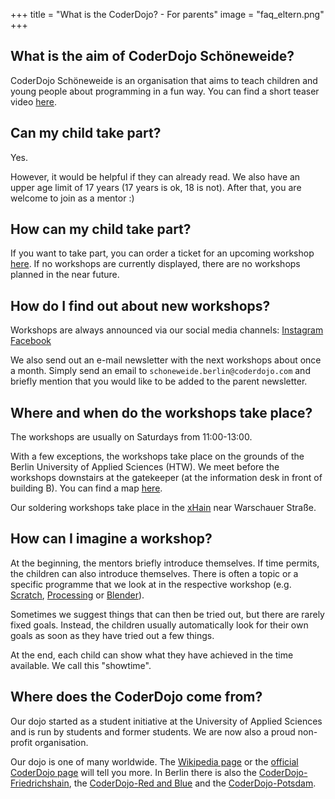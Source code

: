 +++
title = "What is the CoderDojo? - For parents"
image = "faq_eltern.png"
+++

## What is the aim of CoderDojo Schöneweide?
CoderDojo Schöneweide is an organisation that aims to teach children and young people about programming in a fun way.
You can find a short teaser video [here](https://www.youtube.com/watch?v=NylDKr9dBdE).

## Can my child take part?
Yes.

However, it would be helpful if they can already read. We also have an upper age limit of 17 years (17 years is ok, 18 is not).
After that, you are welcome to join as a mentor :)

## How can my child take part?
If you want to take part, you can order a ticket for an upcoming workshop [here](https://pretix.eu/dojosw/).
If no workshops are currently displayed, there are no workshops planned in the near future.

## How do I find out about new workshops?
Workshops are always announced via our social media channels: [Instagram](https://www.instagram.com/dojosw/) [Facebook](https://www.facebook.com/groups/718850878757889/user/100077465803284/)

We also send out an e-mail newsletter with the next workshops about once a month. Simply send an email to `schoneweide.berlin@coderdojo.com` and briefly mention that you would like to be added to the parent newsletter.

## Where and when do the workshops take place?
The workshops are usually on Saturdays from 11:00-13:00.

With a few exceptions, the workshops take place on the grounds of the Berlin University of Applied Sciences (HTW).
We meet before the workshops downstairs at the gatekeeper (at the information desk in front of building B). You can find a map [here](https://www.htw-berlin.de/campus/campus-wilhelminenhof/).

Our soldering workshops take place in the [xHain](https://x-hain.de/en/) near Warschauer Straße.

## How can I imagine a workshop?
At the beginning, the mentors briefly introduce themselves. If time permits, the children can also introduce themselves.
There is often a topic or a specific programme that we look at in the respective workshop (e.g. [Scratch](https://scratch.mit.edu/), [Processing](https://processing.org/) or [Blender](https://www.blender.org/)).

Sometimes we suggest things that can then be tried out, but there are rarely fixed goals.
Instead, the children usually automatically look for their own goals as soon as they have tried out a few things.

At the end, each child can show what they have achieved in the time available. We call this "showtime".

## Where does the CoderDojo come from?
Our dojo started as a student initiative at the University of Applied Sciences and is run by students and former students.
We are now also a proud non-profit organisation.

Our dojo is one of many worldwide. The [Wikipedia page](https://en.wikipedia.org/wiki/CoderDojo) or the [official CoderDojo page](https://help.coderdojo.com/cdkb/s/article/What-is-CoderDojo) will tell you more.
In Berlin there is also the [CoderDojo-Friedrichshain](https://www.facebook.com/coderdojoberlin/), the [CoderDojo-Red and Blue](https://coderdojo.red/) and the [CoderDojo-Potsdam](https://www.facebook.com/CoderDojoPotsdam).